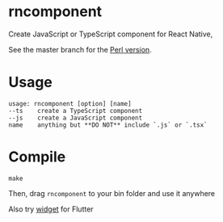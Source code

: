 # rncomponent
Create JavaScript or TypeScript component for React Native,

See the master branch for the [Perl version](https://github.com/HenryQuan/rncomponent/tree/master).

# Usage
```
usage: rncomponent [option] [name]
--ts    create a TypeScript component
--js    create a JavaScript component
name    anything but **DO NOT** include `.js` or `.tsx`
```

# Compile
```
make
```
Then, drag `rncomponent` to your bin folder and use it anywhere

Also try [widget](https://github.com/HenryQuan/widget) for Flutter
